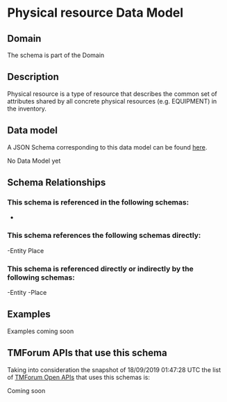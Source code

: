 # Physical resource Data Model

## Domain

The  schema is part of the  Domain

## Description

Physical resource is a type of resource that describes the common set of attributes shared by all concrete physical resources (e.g. EQUIPMENT) in the inventory.

## Data model

A JSON Schema corresponding to this data model can be found
[here](https://github.com/tmforum-rand/schemas/blob/master/Resource/PhysicalResource.schema.json).

No Data Model yet

## Schema Relationships

### This schema is referenced in the following schemas:

-

### This schema references the following schemas directly:

-Entity
Place

### This schema is referenced directly or indirectly by the following schemas:

-Entity
-Place



## Examples

Examples coming soon

## TMForum APIs that use this schema

Taking into consideration the snapshot of 18/09/2019 01:47:28 UTC the list of [TMForum Open APIs](https://www.tmforum.org/open-apis/) that uses this schemas is:

Coming soon